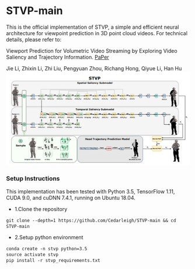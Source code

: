 # STVP-main
This is the official implementation of STVP, a simple and efficient neural architecture for viewpoint prediction in 3D point cloud videos. For technical details, please refer to:

Viewport Prediction for Volumetric Video Streaming by Exploring Video Saliency and Trajectory Information. [PaPer](https://arxiv.org/abs/2311.16462)

Jie Li, Zhixin Li, Zhi Liu, Pengyuan Zhou, Richang Hong, Qiyue Li, Han Hu
![image](imgs/overview.PNG)

### Setup Instructions
This implementation has been tested with Python 3.5, TensorFlow 1.11, CUDA 9.0, and cuDNN 7.4.1, running on Ubuntu 18.04.

- 1.Clone the repository 
```
git clone --depth=1 https://github.com/Cedarleigh/STVP-main && cd STVP-main
```
- 2.Setup python environment
```
conda create -n stvp python=3.5
source activate stvp
pip install -r stvp_requirements.txt
```
